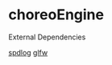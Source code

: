 # choreoEngine


External Dependencies

[spdlog](https://github.com/gabime/spdlog)
[glfw](https://www.glfw.org/)

